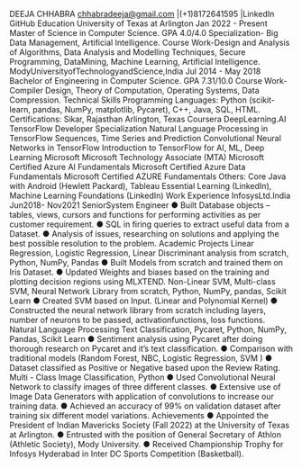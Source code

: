 DEEJA CHHABRA
chhabradeeja@gmail.com |(+1)8172641595 |LinkedIn GitHub
   Education
University of Texas at Arlington
Jan 2022 - Present
 Master of Science in Computer Science. GPA 4.0/4.0
Specialization- Big Data Management, Artificial Intelligence.
Course Work-Design and Analysis of Algorithms, Data Analysis and Modelling Techniques, Secure Programming, DataMining, Machine Learning, Artificial Intelligence.
ModyUniversityofTechnologyandScience,India Jul 2014 - May 2018
Bachelor of Engineering in Computer Science. GPA 7.31/10.0
Course Work- Compiler Design, Theory of Computation, Operating Systems, Data Compression.
Technical Skills
Programming Languages: Python (scikit-learn, pandas, NumPy, matplotlib, Pycaret), C++, Java, SQL, HTML. Certifications:
Sikar, Rajasthan
Arlington, Texas
   Coursera
DeepLearning.AI TensorFlow Developer Specialization
Natural Language Processing in TensorFlow Sequences, Time Series and Prediction
Convolutional Neural Networks in TensorFlow Introduction to TensorFlow for AI, ML, Deep Learning
Microsoft
Microsoft Technology Associate (MTA)
Microsoft Certified Azure AI Fundamentals Microsoft Certified Azure Data Fundamentals Microsoft Certified AZURE Fundamentals
            Others: Core Java with Android (Hewlett Packard), Tableau Essential Learning (LinkedIn), Machine Learning Foundations (LinkedIn)
Work Experience
InfosysLtd.India Jun2018- Nov2021 SeniorSystem Engineer
● Built Database objects – tables, views, cursors and functions for performing activities as per customer requirement.
● SQL in firing queries to extract useful data from a Dataset.
● Analysis of issues, researching on solutions and applying the best possible resolution to the problem.
Academic Projects
Linear Regression, Logistic Regression, Linear Discriminant analysis from scratch, Python, NumPy, Pandas
● Built Models from scratch and trained them on Iris Dataset.
● Updated Weights and biases based on the training and plotting decision regions using MLXTEND.
Non-Linear SVM, Multi-class SVM, Neural Network Library from scratch, Python, NumPy, pandas, Scikit Learn
● Created SVM based on Input. (Linear and Polynomial Kernel)
● Constructed the neural network library from scratch including layers, number of neurons to be passed, activationfunctions,
loss functions.
Natural Language Processing Text Classification, Pycaret, Python, NumPy, Pandas, Scikit Learn
● Sentiment analysis using Pycaret after doing thorough research on Pycaret and it’s text classification.
● Comparison with traditional models (Random Forest, NBC, Logistic Regression, SVM )
● Dataset classified as Positive or Negative based upon the Review Rating.
Multi - Class Image Classification, Python
● Used Convolutional Neural Network to classify images of three different classes.
● Extensive use of Image Data Generators with application of convolutions to increase our training data.
● Achieved an accuracy of 99% on validation dataset after training six different model variations.
Achievements
● Appointed the President of Indian Mavericks Society (Fall 2022) at the University of Texas at Arlington.
● Entrusted with the position of General Secretary of Athlon (Athletic Society), Mody University.
● Received Championship Trophy for Infosys Hyderabad in Inter DC Sports Competition (Basketball).
